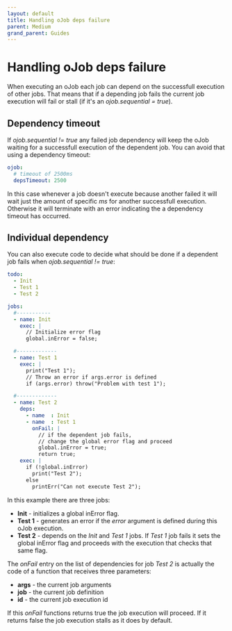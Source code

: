 ```yaml
---
layout: default
title: Handling oJob deps failure
parent: Medium
grand_parent: Guides
---
```


# Handling oJob deps failure

When executing an oJob each job can depend on the successfull execution of other jobs. That means that if a depending job fails the current job execution will fail or stall (if it's an _ojob.sequential = true_).

## Dependency timeout

If _ojob.sequential != true_ any failed job dependency will keep the oJob waiting for a successfull execution of the dependent job. You can avoid that using a dependency timeout:

````yaml
ojob:
  # timeout of 2500ms
  depsTimeout: 2500 
````

In this case whenever a job doesn't execute because another failed it will wait just the amount of specific _ms_ for another successfull execution. Otherwise it will terminate with an error indicating the a dependency timeout has occurred.

## Individual dependency

You can also execute code to decide what should be done if a dependent job fails when _ojob.sequential != true_:

````yaml
todo:
  - Init
  - Test 1
  - Test 2

jobs:
  #-----------
  - name: Init
    exec: |
      // Initialize error flag
      global.inError = false;

  #-------------
  - name: Test 1
    exec: |
      print("Test 1");
      // Throw an error if args.error is defined
      if (args.error) throw("Problem with test 1");

  #-------------
  - name: Test 2
    deps:
      - name  : Init
      - name  : Test 1
        onFail: |
          // if the dependent job fails, 
          // change the global error flag and proceed
          global.inError = true;
          return true;
    exec: |
      if (!global.inError)
        print("Test 2");
      else
        printErr("Can not execute Test 2");
````

In this example there are three jobs:
* **Init** - initializes a global inError flag.
* **Test 1** - generates an error if the _error_ argument is defined during this oJob execution.
* **Test 2** - depends on the _Init_ and _Test 1_ jobs. If _Test 1_ job fails it sets the global inError flag and proceeds with the execution that checks that same flag.

The _onFail_ entry on the list of dependencies for job _Test 2_ is actually the code of a function that receives three parameters:

* **args** - the current job arguments
* **job** - the current job definition
* **id** - the current job execution id

If this _onFail_ functions returns true the job execution will proceed. If it returns false the job execution stalls as it does by default.